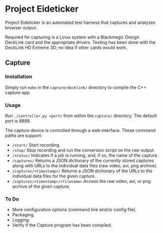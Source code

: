 Project Eideticker
==================

Project Eideticker is an automated test harness that captures and analyzes
browser output.

Required for capturing is a Linux system with a Blackmagic Design DeckLink card
and the appropriate drivers.  Testing has been done with the DeckLink HD
Extreme 3D; no idea if other cards would work.

Capture
-------

### Installation

Simply run `make` in the `capture/decklink/` directory to compile the C++
capture app.


### Usage

Run `./controller.py <port>` from within the `capture/` directory.  The default
port is 8888.

The capture device is controlled through a web interface.  These command paths
are support:

* `/start/`  Start recording.
* `/stop/`   Stop recording and run the conversion script on the raw output.
* `/status/` Indicates if a job is running, and, if so, the name of the capture.
* `/captures/` Returns a JSON dictionary of the currently stored captures along
               with URLs to the individual data files (raw video, avi, png
               archive).
* `/captures/<timestamp>/` Returns a JSON dictionary of the URLs to the
                           individual data files for the given capture.
* `/captures/<timestamp>/<filename>` Access the raw video, avi, or png archive 
                                     of the given capture.

### To Do

* More configuration options (command line and/or config file).
* Packaging.
* Logging.
* Verify if the Capture program has been compiled.

